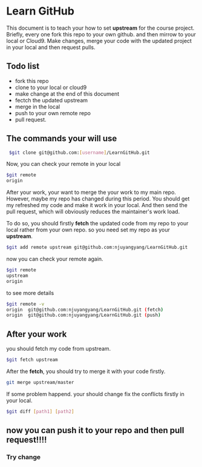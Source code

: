 # Learn GitHub

This document is to teach your how to set **upstream** for the course project. Briefly, every one fork this repo to your own github. and then mirrow to your local or Cloud9. Make changes, merge your code with the updated project in your local and then request pulls.

## Todo list
 - fork this repo
 - clone to your local or cloud9
 - make change at the end of this document
 - fectch the updated upstream
 - merge in the local
 - push to your own remote repo
 - pull request.

## The commands your will use
```sh
 $git clone git@github.com:[username]/LearnGitHub.git
 ```
 
 Now, you can check your remote in your local
  ```sh
  $git remote
  origin
  ```
  After your work, your want to merge the your work to my main repo. However, maybe my repo has changed during this period. You should get my refreshed my code and make it work in your local. And then send the pull request, which will obviously reduces the maintainer's work load.
  
  To do so, you should firstly **fetch**  the updated code from my repo to your local rather from your own repo. so you need set my repo as your **upstream**.
  
  ```sh
  $git add remote upstream git@github.com:njuyangyang/LearnGitHub.git
  ```
  
  now you can check your remote again.
  ```sh
  $git remote
  upstream
  origin
  ```
  
  to see more details
  ```sh
$git remote -v
origin	git@github.com:njuyangyang/LearnGitHub.git (fetch)
origin	git@github.com:njuyangyang/LearnGitHub.git (push)
  ```
  
  ## After your work
  you should fetch my code from upstream.
  
  ```sh
  $git fetch upstream
  ```
  
  After the **fetch**, you should try to merge it with your code firstly.
  
  ```sh
  git merge upstream/master
  ```
  
  If some problem happend. your should change fix the conflicts firstly in your local. 
  ```sh
  $git diff [path1] [path2]
  ```
## now you can push it to your repo and then pull request!!!!

### Try change